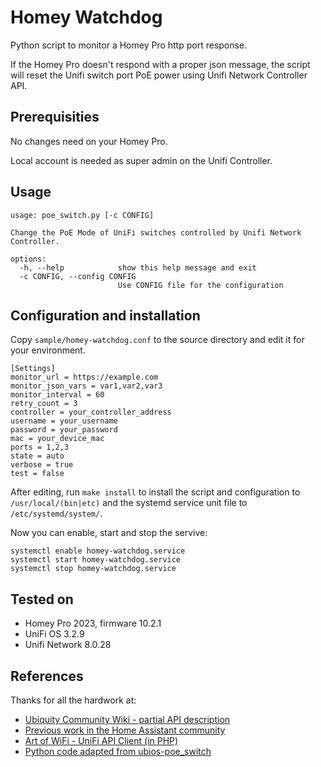 # Homey Watchdog

Python script to monitor a Homey Pro http port response.

If the Homey Pro doesn't respond with a proper json message, the script will reset the Unifi switch port PoE power using Unifi Network Controller API.

## Prerequisities

No changes need on your Homey Pro.

Local account is needed as super admin on the Unifi Controller.

## Usage

```text
usage: poe_switch.py [-c CONFIG]

Change the PoE Mode of UniFi switches controlled by Unifi Network Controller.

options:
  -h, --help            show this help message and exit
  -c CONFIG, --config CONFIG
                        Use CONFIG file for the configuration
```

## Configuration and installation

Copy `sample/homey-watchdog.conf` to the source directory and edit it for your environment.

```text
[Settings]
monitor_url = https://example.com
monitor_json_vars = var1,var2,var3
monitor_interval = 60
retry_count = 3
controller = your_controller_address
username = your_username
password = your_password
mac = your_device_mac
ports = 1,2,3
state = auto
verbose = true
test = false
```

After editing, run `make install` to install the script and configuration to `/usr/local/(bin|etc)` and the systemd service unit file to `/etc/systemd/system/`.

Now you can enable, start and stop the servive:

```text
systemctl enable homey-watchdog.service
systemctl start homey-watchdog.service
systemctl stop homey-watchdog.service
```

## Tested on

* Homey Pro 2023, firmware 10.2.1
* UniFi OS 3.2.9
* Unifi Network 8.0.28

## References

Thanks for all the hardwork at:

* [Ubiquity Community Wiki - partial API description](https://ubntwiki.com/products/software/unifi-controller/api)
* [Previous work in the Home Assistant community](https://community.home-assistant.io/t/unifi-allow-poe-switching-of-connected-unifi-devices/230358)
* [Art of WiFi - UniFi API Client (in PHP)](https://github.com/Art-of-WiFi/UniFi-API-client)
* [Python code adapted from ubios-poe_switch](https://github.com/alxwolf/ubios-poe_switch)
